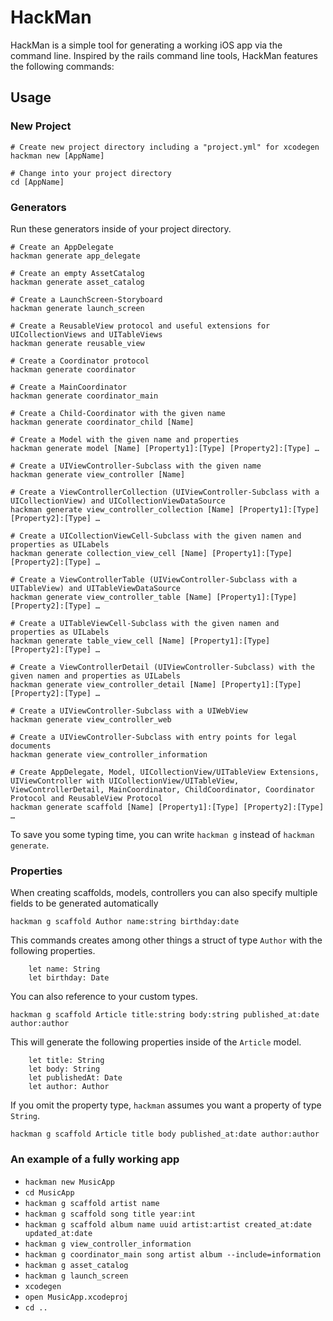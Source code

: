 # HackMan

HackMan is a simple tool for generating a working iOS app via the command line.
Inspired by the rails command line tools, HackMan features the following commands:

## Usage

### New Project

```
# Create new project directory including a "project.yml" for xcodegen
hackman new [AppName]

# Change into your project directory
cd [AppName]
```

### Generators

Run these generators inside of your project directory.

```
# Create an AppDelegate
hackman generate app_delegate

# Create an empty AssetCatalog
hackman generate asset_catalog

# Create a LaunchScreen-Storyboard
hackman generate launch_screen

# Create a ReusableView protocol and useful extensions for UICollectionViews and UITableViews
hackman generate reusable_view

# Create a Coordinator protocol
hackman generate coordinator

# Create a MainCoordinator
hackman generate coordinator_main

# Create a Child-Coordinator with the given name
hackman generate coordinator_child [Name]

# Create a Model with the given name and properties
hackman generate model [Name] [Property1]:[Type] [Property2]:[Type] …

# Create a UIViewController-Subclass with the given name
hackman generate view_controller [Name]

# Create a ViewControllerCollection (UIViewController-Subclass with a UICollectionView) and UICollectionViewDataSource
hackman generate view_controller_collection [Name] [Property1]:[Type] [Property2]:[Type] …

# Create a UICollectionViewCell-Subclass with the given namen and properties as UILabels
hackman generate collection_view_cell [Name] [Property1]:[Type] [Property2]:[Type] …

# Create a ViewControllerTable (UIViewController-Subclass with a UITableView) and UITableViewDataSource
hackman generate view_controller_table [Name] [Property1]:[Type] [Property2]:[Type] …

# Create a UITableViewCell-Subclass with the given namen and properties as UILabels
hackman generate table_view_cell [Name] [Property1]:[Type] [Property2]:[Type] …

# Create a ViewControllerDetail (UIViewController-Subclass) with the given namen and properties as UILabels
hackman generate view_controller_detail [Name] [Property1]:[Type] [Property2]:[Type] …

# Create a UIViewController-Subclass with a UIWebView
hackman generate view_controller_web

# Create a UIViewController-Subclass with entry points for legal documents
hackman generate view_controller_information

# Create AppDelegate, Model, UICollectionView/UITableView Extensions, UIViewController with UICollectionView/UITableView, ViewControllerDetail, MainCoordinator, ChildCoordinator, Coordinator Protocol and ReusableView Protocol
hackman generate scaffold [Name] [Property1]:[Type] [Property2]:[Type] …
```

To save you some typing time, you can write `hackman g` instead of `hackman generate`.

### Properties

When creating scaffolds, models, controllers you can also specify multiple fields to be generated automatically

```
hackman g scaffold Author name:string birthday:date
```
This commands creates among other things a struct of type `Author` with the following properties.
```
    let name: String
    let birthday: Date
```

You can also reference to your custom types.
```
hackman g scaffold Article title:string body:string published_at:date author:author
```
This will generate the following properties inside of the `Article` model.
```
    let title: String
    let body: String
    let publishedAt: Date
    let author: Author
```

If you omit the property type, `hackman` assumes you want a property of type `String`.
```
hackman g scaffold Article title body published_at:date author:author
```


### An example of a fully working app

* `hackman new MusicApp`
* `cd MusicApp`
* `hackman g scaffold artist name`
* `hackman g scaffold song title year:int`
* `hackman g scaffold album name uuid artist:artist created_at:date updated_at:date`
* `hackman g view_controller_information`
* `hackman g coordinator_main song artist album --include=information`
* `hackman g asset_catalog`
* `hackman g launch_screen`
* `xcodegen`
* `open MusicApp.xcodeproj`
* `cd ..`
